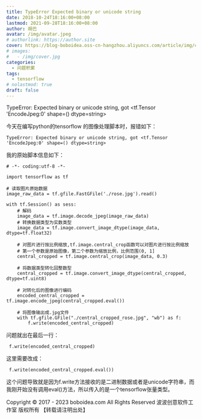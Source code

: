 ```yaml
---
title: TypeError Expected binary or unicode string
date: 2018-10-24T18:16:00+08:00
lastmod: 2021-09-28T18:16:00+08:00
author: 胡巴
avatar: /img/avatar.jpeg
# authorlink: https://author.site
cover: https://blog-boboidea.oss-cn-hangzhou.aliyuncs.com/article/img/cover.jpg
# images:
#   - /img/cover.jpg
categories:
  - 问题积累
tags:
  - tensorflow
# nolastmod: true
draft: false
---
```


TypeError: Expected binary or unicode string, got <tf.Tensor 'EncodeJpeg:0' shape=() dtype=string>

<!--more-->

今天在编写python的tensorflow 的图像处理脚本时，报错如下：

    TypeError: Expected binary or unicode string, got <tf.Tensor 'EncodeJpeg:0' shape=() dtype=string>

我的原始脚本信息如下：

    # -*- coding:utf-8 -*-

    import tensorflow as tf

    # 读取图片原始数据
    image_raw_data = tf.gfile.FastGFile('./rose.jpg').read()

    with tf.Session() as sess:
        # 解码
        image_data = tf.image.decode_jpeg(image_raw_data)
        # 转换数据类型为实数类型
        image_data = tf.image.convert_image_dtype(image_data, dtype=tf.float32)

        # 对图片进行按比例缩放,tf.image.central_crop函数可以对图片进行按比例缩放
        # 第一个参数是原始图像，第二个参数为缩放比例，比例范围(0, 1]
        central_cropped = tf.image.central_crop(image_data, 0.3)

        # 将数据类型转化回整数型
        central_cropped = tf.image.convert_image_dtype(central_cropped, dtype=tf.uint8)

        # 对转化后的图像进行编码
        encoded_central_cropped = tf.image.encode_jpeg(central_cropped.eval())

        # 将图像输出成.jpg文件
        with tf.gfile.GFile("./central_cropped_rose.jpg", "wb") as f:
            f.write(encoded_central_cropped)

问题就出在最后一行：

     f.write(encoded_central_cropped)

这里需要改成：

     f.write(encoded_central_cropped.eval())

这个问题导致就是因为f.write方法接收的是二进制数据或者是unicode字符串，而我刚开始没有调用eval()方法，所以传入的是一个tensorflow张量类型。

<!--declare-declare-->

Copyright &copy; 2017 - 2023 boboidea.com All Rights Reserved 波波创意软件工作室 版权所有 【转载请注明出处】
